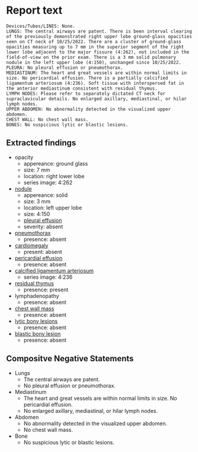 # Report text

```text
Devices/Tubes/LINES: None.
LUNGS: The central airways are patent. There is been interval clearing of the previously demonstrated right upper lobe ground-glass opacities seen on CT neck of 10/25/2022. There are a cluster of ground-glass opacities measuring up to 7 mm in the superior segment of the right lower lobe adjacent to the major fissure (4:262), not included in the field-of-view on the prior exam. There is a 3 mm solid pulmonary nodule in the left upper lobe (4:150), unchanged since 10/25/2022.
PLEURA: No pleural effusion or pneumothorax. 
MEDIASTINUM: The heart and great vessels are within normal limits in size. No pericardial effusion. There is a partially calcified ligamentum arteriosum (4:236). Soft tissue with interspersed fat in the anterior mediastinum consistent with residual thymus.
LYMPH NODES: Please refer to separately dictated CT neck for supraclavicular details. No enlarged axillary, mediastinal, or hilar lymph nodes.
UPPER ABDOMEN: No abnormality detected in the visualized upper abdomen.
CHEST WALL: No chest wall mass.
BONES: No suspicious lytic or blastic lesions.
```

## Extracted findings

- opacity
  - appereance: ground glass
  - size: 7 mm
  - location: right lower lobe
  - series image: 4:262
- [nodule](../../definitions/hood/pulmonary-nodule.json)
  - appereance: solid
  - size: 3 mm
  - location: left upper lobe
  - size: 4:150
  - [pleural effusion](../../definitions/hood/pleural-effusion.json)  
  - severity: absent
- [pneumothorax](../../definitions/hood/pneumothorax.md)
  - presence: absent
- [cardiomegaly](../../definitions/upmedic/Cardiomegaly.cde.md)
  - present: absent
- [pericardial effusion](../../definitions/hood/pericardial-effusion.md)
  - presence: absent
- [calcified ligamentum arteriosum](../../definitions/hood/calcified-ligamentum-arteriosum.md)
  - series image: 4:236
- [residual thymus](../../definitions/hood/thymus.json)
  - presence: present
- lymphadenopathy
  - presence: absent
- [chest wall mass](../../definitions/hood/chest-wall.json)  
  - presence: absent
- [lytic bony lesions](../../definitions/hood/lytic-lesion.md)
  - presence: absent
- [blastic bony lesion](../../definitions/hood/sclerotic-lesion.md)
  - presence: absent

## Compositve Negative Statements

- Lungs
  - The central airways are patent.
  - No pleural effusion or pneumothorax.
- Mediastinum
  - The heart and great vessels are within normal limits in size. No pericardial effusion.
  - No enlarged axillary, mediastinal, or hilar lymph nodes.
- Abdomen
  - No abnormality detected in the visualized upper abdomen.
  - No chest wall mass.
- Bone
  - No suspicious lytic or blastic lesions.
